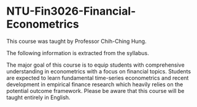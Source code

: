 # NTU-Fin3026-Financial-Econometrics

This course was taught by Professor Chih-Ching Hung.

The following information is extracted from the syllabus.

The major goal of this course is to equip students with comprehensive understanding in econometrics with a focus on financial topics. Students are expected to learn fundamental time-series econometrics and recent development in empirical finance research which heavily relies on the potential outcome framework. Please be aware that this course will be taught entirely in English. 
